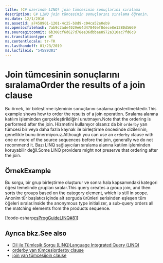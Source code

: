 ```yaml
---
title: (C# üzerinde LINQ) join tümcesinin sonuçlarını sıralama
description: C# LINQ join tümcesinin sonuçlarını sıralama öğrenin.
ms.date: 12/1/2016
ms.assetid: a7458901-1201-4c25-b8d9-c04ca52e0eb9
ms.openlocfilehash: 7ab9c2ade4029e64d47840ef8dece8e1280d5669
ms.sourcegitcommit: 6b308cf6d627d78ee36dbbae8972a310ac7fd6c8
ms.translationtype: HT
ms.contentlocale: tr-TR
ms.lasthandoff: 01/23/2019
ms.locfileid: "54589301"
---
```

# <a name="order-the-results-of-a-join-clause"></a><span data-ttu-id="3853f-103">Join tümcesinin sonuçlarını sıralama</span><span class="sxs-lookup"><span data-stu-id="3853f-103">Order the results of a join clause</span></span>

<span data-ttu-id="3853f-104">Bu örnek, bir birleştirme işleminin sonuçlarını sıralama gösterilmektedir.</span><span class="sxs-lookup"><span data-stu-id="3853f-104">This example shows how to order the results of a join operation.</span></span> <span data-ttu-id="3853f-105">Sıralama alanına katılım işleminden gerçekleştirildiğini unutmayın.</span><span class="sxs-lookup"><span data-stu-id="3853f-105">Note that the ordering is performed after the join.</span></span> <span data-ttu-id="3853f-106">Hizmetini kullanıyor olsanız da bir `orderby` yan tümcesi bir veya daha fazla kaynak ile birleştirme öncesinde dizilerinin, genellikle bunu önermiyoruz.</span><span class="sxs-lookup"><span data-stu-id="3853f-106">Although you can use an `orderby` clause with one or more of the source sequences before the join, generally we do not recommend it.</span></span> <span data-ttu-id="3853f-107">Bazı LINQ sağlayıcıları sıralama alanına katılım işleminden koruyabilir değil.</span><span class="sxs-lookup"><span data-stu-id="3853f-107">Some LINQ providers might not preserve that ordering after the join.</span></span>

## <a name="example"></a><span data-ttu-id="3853f-108">Örnek</span><span class="sxs-lookup"><span data-stu-id="3853f-108">Example</span></span>

<span data-ttu-id="3853f-109">Bu sorgu, bir grup birleştirme oluşturur ve sonra hala kapsamındaki kategori öğesi temelinde grupları sıralar.</span><span class="sxs-lookup"><span data-stu-id="3853f-109">This query creates a group join, and then sorts the groups based on the category element, which is still in scope.</span></span> <span data-ttu-id="3853f-110">Anonim tür başlatıcı içinde alt sorguda ürünleri serisinden eşleşen tüm öğeleri sıralar.</span><span class="sxs-lookup"><span data-stu-id="3853f-110">Inside the anonymous type initializer, a sub-query orders all the matching elements from the products sequence.</span></span>

[!code-csharp[csProgGuideLINQ#81](~/samples/snippets/csharp/concepts/linq/how-to-order-the-results-of-a-join-clause_1.cs)]

## <a name="see-also"></a><span data-ttu-id="3853f-111">Ayrıca bkz.</span><span class="sxs-lookup"><span data-stu-id="3853f-111">See also</span></span>

- [<span data-ttu-id="3853f-112">Dil ile Tümleşik Sorgu (LINQ)</span><span class="sxs-lookup"><span data-stu-id="3853f-112">Language Integrated Query (LINQ)</span></span>](index.md)
- [<span data-ttu-id="3853f-113">orderby yan tümcesi</span><span class="sxs-lookup"><span data-stu-id="3853f-113">orderby clause</span></span>](../language-reference/keywords/orderby-clause.md)
- [<span data-ttu-id="3853f-114">join yan tümcesi</span><span class="sxs-lookup"><span data-stu-id="3853f-114">join clause</span></span>](../language-reference/keywords/join-clause.md)

